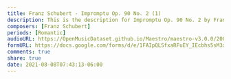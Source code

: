 ```yaml
---
title: Franz Schubert - Impromptu Op. 90 No. 2 (1)
description: This is the description for Impromptu Op. 90 No. 2 by Franz Schubert
composers: [Franz Schubert]
periods: [Romantic]
audioURL: https://OpenMusicDataset.github.io/Maestro/maestro-v3.0.0/2008/MIDI-Unprocessed_02_R2_2008_01-05_ORIG_MID--AUDIO_02_R2_2008_wav--1.midi
formURL: https://docs.google.com/forms/d/e/1FAIpQLSfxaRFuEY_IEcbhs5sM3x8ss8LfxHrZ_zxSmoyDqTlVV51LsQ/viewform
comments: true
share: true
date: 2021-08-08T07:43:13-06:00
---
```

